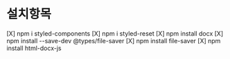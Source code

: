 # 설치항목

[X] npm i styled-components
[X] npm i styled-reset
[X] npm install docx
[X] npm install --save-dev @types/file-saver
[X] npm install file-saver
[X] npm install html-docx-js

